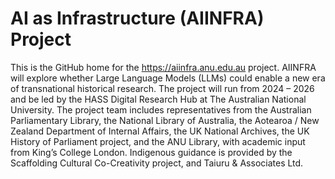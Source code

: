 # AI as Infrastructure (AIINFRA) Project
This is the GitHub home for the https://aiinfra.anu.edu.au project. AIINFRA will explore whether Large Language Models (LLMs) could enable a new era of transnational historical research. The project will run from 2024 – 2026 and be led by the HASS Digital Research Hub at The Australian National University. The project team includes representatives from the Australian Parliamentary Library, the National Library of Australia, the Aotearoa / New Zealand Department of Internal Affairs, the UK National Archives, the UK History of Parliament project, and the ANU Library, with academic input from King’s College London. Indigenous guidance is provided by the Scaffolding Cultural Co-Creativity project, and Taiuru & Associates Ltd.
